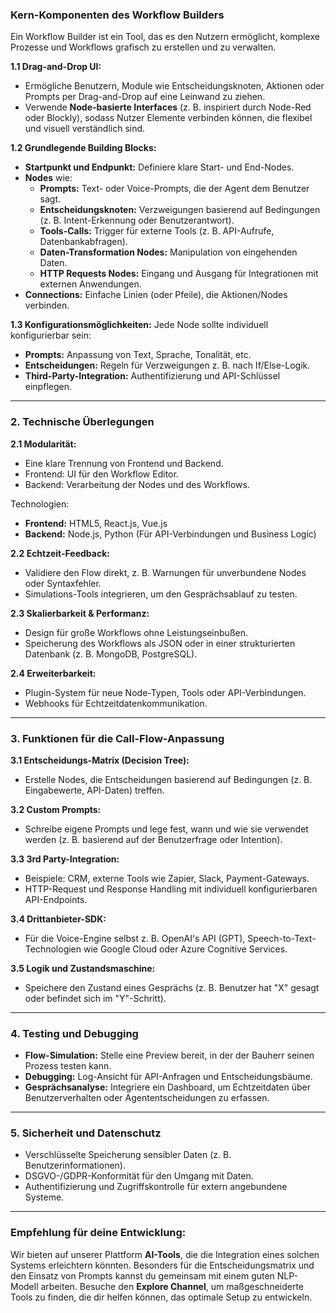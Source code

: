 ### Kern-Komponenten des Workflow Builders
Ein Workflow Builder ist ein Tool, das es den Nutzern ermöglicht, komplexe Prozesse und Workflows grafisch zu erstellen und zu verwalten. 

**1.1 Drag-and-Drop UI:**
- Ermögliche Benutzern, Module wie Entscheidungsknoten, Aktionen oder Prompts per Drag-and-Drop auf eine Leinwand zu ziehen.
- Verwende **Node-basierte Interfaces** (z. B. inspiriert durch Node-Red oder Blockly), sodass Nutzer Elemente verbinden können, die flexibel und visuell verständlich sind.

**1.2 Grundlegende Building Blocks:**
- **Startpunkt und Endpunkt:** Definiere klare Start- und End-Nodes.
- **Nodes** wie:
  - **Prompts:** Text- oder Voice-Prompts, die der Agent dem Benutzer sagt.
  - **Entscheidungsknoten:** Verzweigungen basierend auf Bedingungen (z. B. Intent-Erkennung oder Benutzerantwort).
  - **Tools-Calls:** Trigger für externe Tools (z. B. API-Aufrufe, Datenbankabfragen).
  - **Daten-Transformation Nodes:** Manipulation von eingehenden Daten.
  - **HTTP Requests Nodes:** Eingang und Ausgang für Integrationen mit externen Anwendungen.
- **Connections:** Einfache Linien (oder Pfeile), die Aktionen/Nodes verbinden.

**1.3 Konfigurationsmöglichkeiten:** 
Jede Node sollte individuell konfigurierbar sein:
- **Prompts:** Anpassung von Text, Sprache, Tonalität, etc.
- **Entscheidungen:** Regeln für Verzweigungen z. B. nach If/Else-Logik.
- **Third-Party-Integration:** Authentifizierung und API-Schlüssel einpflegen.
  
---

### **2. Technische Überlegungen**
**2.1 Modularität:**
- Eine klare Trennung von Frontend und Backend.
- Frontend: UI für den Workflow Editor.
- Backend: Verarbeitung der Nodes und des Workflows.

Technologien:
- **Frontend:** HTML5, React.js, Vue.js
- **Backend:** Node.js, Python (Für API-Verbindungen und Business Logic)

**2.2 Echtzeit-Feedback:**
- Validiere den Flow direkt, z. B. Warnungen für unverbundene Nodes oder Syntaxfehler.
- Simulations-Tools integrieren, um den Gesprächsablauf zu testen.

**2.3 Skalierbarkeit & Performanz:**
- Design für große Workflows ohne Leistungseinbußen.
- Speicherung des Workflows als JSON oder in einer strukturierten Datenbank (z. B. MongoDB, PostgreSQL).

**2.4 Erweiterbarkeit:**
- Plugin-System für neue Node-Typen, Tools oder API-Verbindungen.
- Webhooks für Echtzeitdatenkommunikation.

---

### **3. Funktionen für die Call-Flow-Anpassung**

**3.1 Entscheidungs-Matrix (Decision Tree):**
- Erstelle Nodes, die Entscheidungen basierend auf Bedingungen (z. B. Eingabewerte, API-Daten) treffen.

**3.2 Custom Prompts:**
- Schreibe eigene Prompts und lege fest, wann und wie sie verwendet werden (z. B. basierend auf der Benutzerfrage oder Intention).

**3.3 3rd Party-Integration:**
- Beispiele: CRM, externe Tools wie Zapier, Slack, Payment-Gateways.
- HTTP-Request und Response Handling mit individuell konfigurierbaren API-Endpoints.

**3.4 Drittanbieter-SDK:**
- Für die Voice-Engine selbst z. B. OpenAI's API (GPT), Speech-to-Text-Technologien wie Google Cloud oder Azure Cognitive Services.

**3.5 Logik und Zustandsmaschine:**
- Speichere den Zustand eines Gesprächs (z. B. Benutzer hat "X" gesagt oder befindet sich im "Y"-Schritt).

---

### **4. Testing und Debugging**
- **Flow-Simulation:** Stelle eine Preview bereit, in der der Bauherr seinen Prozess testen kann.
- **Debugging:** Log-Ansicht für API-Anfragen und Entscheidungsbäume.
- **Gesprächsanalyse:** Integriere ein Dashboard, um Echtzeitdaten über Benutzerverhalten oder Agententscheidungen zu erfassen.

---

### **5. Sicherheit und Datenschutz**
- Verschlüsselte Speicherung sensibler Daten (z. B. Benutzerinformationen).
- DSGVO-/GDPR-Konformität für den Umgang mit Daten.
- Authentifizierung und Zugriffskontrolle für extern angebundene Systeme.

---

### **Empfehlung für deine Entwicklung:**
Wir bieten auf unserer Plattform **AI-Tools**, die die Integration eines solchen Systems erleichtern könnten. Besonders für die Entscheidungsmatrix und den Einsatz von Prompts kannst du gemeinsam mit einem guten NLP-Modell arbeiten. Besuche den **Explore Channel**, um maßgeschneiderte Tools zu finden, die dir helfen können, das optimale Setup zu entwickeln.